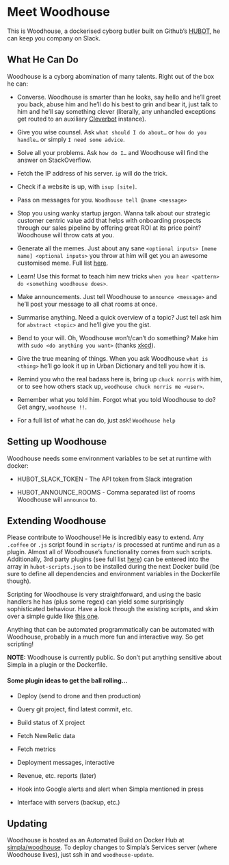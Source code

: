 # Meet Woodhouse

This is Woodhouse, a dockerised cyborg butler built on Github’s [HUBOT](https://hubot.github.com/), he can keep you company on Slack.

## What He Can Do
Woodhouse is a cyborg abomination of many talents. Right out of the box he can: 

- Converse. Woodhouse is smarter than he looks, say hello and he’ll greet you back, abuse him and he’ll do his best to grin and bear it, just talk to him and he’ll say something clever (literally, any unhandled exceptions get routed to an auxiliary [Cleverbot](http://cleverbot.com) instance).

- Give you wise counsel. Ask ```what should I do about…``` or ```how do you handle…``` or simply ```I need some advice```.

- Solve all your problems. Ask ```how do I…``` and Woodhouse will find the answer on StackOverflow.

- Fetch the IP address of his server. ```ip``` will do the trick.

- Check if a website is up, with ```isup [site]```.

- Pass on messages for you. ```Woodhouse tell @name <message>```

- Stop you using wanky startup jargon. Wanna talk about our strategic customer centric value add that helps with onboarding prospects through our sales pipeline by offering great ROI at its price point? Woodhouse will throw cats at you.

- Generate all the memes. Just about any sane ```<optional inputs> [meme name] <optional inputs>``` you throw at him will get you an awesome customised meme. Full list [here](https://github.com/github/hubot-scripts/blob/master/src/scripts/meme_captain.coffee).

- Learn! Use this format to teach him new tricks ```when you hear <pattern> do <something woodhouse does>```.

- Make announcements. Just tell Woodhouse to ```announce <message>``` and he’ll post your message to all chat rooms at once.

- Summarise anything. Need a quick overview of a topic? Just tell ask him for ```abstract <topic>``` and he’ll give you the gist.

- Bend to your will. Oh, Woodhouse won’t/can’t do something? Make him with ```sudo <do anything you want>``` (thanks [xkcd](http://xkcd.com/149/)).

- Give the true meaning of things. When you ask Woodhouse ```what is <thing>``` he’ll go look it up in Urban Dictionary and tell you how it is.

- Remind you who the real badass here is, bring up ```chuck norris``` with him, or to see how others stack up, ```woodhouse chuck norris me <user>```.

- Remember what you told him. Forgot what you told Woodhouse to do? Get angry, ```woodhouse !!```.

- For a full list of what he can do, just ask! ```Woodhouse help```

## Setting up Woodhouse
Woodhouse needs some environment variables to be set at runtime with docker:

- HUBOT_SLACK_TOKEN - The API token from Slack integration

- HUBOT_ANNOUNCE_ROOMS - Comma separated list of rooms Woodhouse will `announce` to.
 
## Extending Woodhouse
Please contribute to Woodhouse! He is incredibly easy to extend. Any ```.coffee``` or ```.js``` script found in ```scripts/``` is processed at runtime and run as a plugin. Almost all of Woodhouse’s functionality comes from such scripts. Additionally, 3rd party plugins (see full list [here](http://hubot-script-catalog.herokuapp.com)) can be entered into the array in ```hubot-scripts.json``` to be installed during the next Docker build (be sure to define all dependencies and environment variables in the Dockerfile though).

Scripting for Woodhouse is very straightforward, and using the basic handlers he has (plus some regex) can yield some surprisingly sophisticated behaviour. Have a look through the existing scripts, and skim over a simple guide like [this one](http://theprogrammingbutler.com/blog/archives/2011/10/28/hubot-scripts-explained/).

Anything that can be automated programmatically can be automated with Woodhouse, probably in a much more fun and interactive way. So get scripting!

**NOTE:** Woodhouse is currently public. So don’t put anything sensitive about Simpla in a plugin or the Dockerfile.

#### Some plugin ideas to get the ball rolling…
  
- Deploy (send to drone and then production)

- Query git project, find latest commit, etc.

- Build status of X project  
  
- Fetch NewRelic data  
  
- Fetch metrics  
  
- Deployment messages, interactive

- Revenue, etc. reports (later)

- Hook into Google alerts and alert when Simpla mentioned in press

- Interface with servers (backup, etc.)


## Updating
Woodhouse is hosted as an Automated Build on Docker Hub at [simpla/woodhouse](https://registry.hub.docker.com/u/simpla/woodhouse/). To deploy changes to Simpla’s Services server (where Woodhouse lives), just ssh in and ```woodhouse-update```.